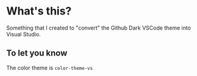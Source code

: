 # What's this?

Something that I created to "convert" the Github Dark VSCode theme into Visual Studio.

## To let you know
The color theme is `color-theme-vs`
